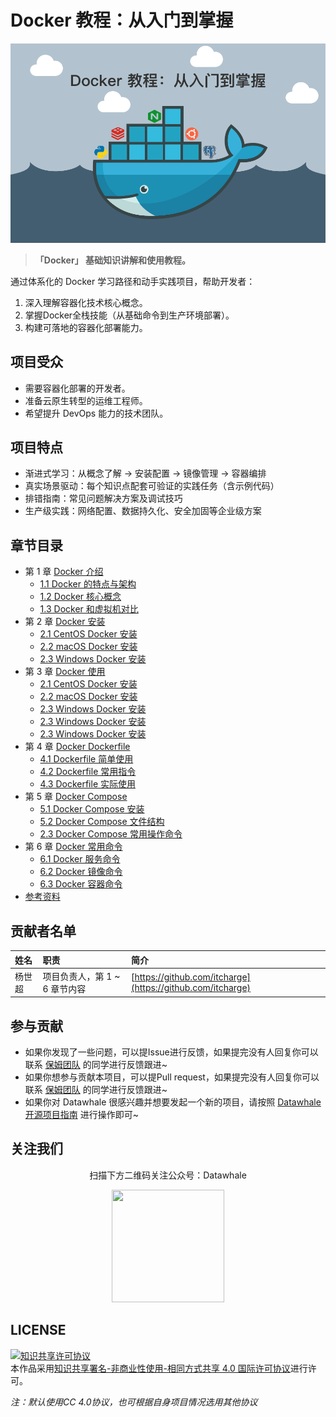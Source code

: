 # Docker 教程：从入门到掌握

![Docker](./docs/images/Docker.png)

> **「Docker」 基础知识讲解和使用教程。**

通过体系化的 Docker 学习路径和动手实践项目，帮助开发者：
1. 深入理解容器化技术核心概念。
2. 掌握Docker全栈技能（从基础命令到生产环境部署）。
3. 构建可落地的容器化部署能力。

## 项目受众

- 需要容器化部署的开发者。
- 准备云原生转型的运维工程师。
- 希望提升 DevOps 能力的技术团队。

## 项目特点

- 渐进式学习：从概念了解 → 安装配置 → 镜像管理 → 容器编排
- 真实场景驱动：每个知识点配套可验证的实践任务（含示例代码）
- 排错指南：常见问题解决方案及调试技巧
- 生产级实践：网络配置、数据持久化、安全加固等企业级方案

## 章节目录

- 第 1 章  [Docker 介绍](https://github.com/datawhalechina/docker-notes/tree/main/docs/ch1/ch1.md)
    - [1.1 Docker 的特点与架构](https://github.com/datawhalechina/docker-notes/tree/main/docs/ch1/ch1_1.md)
    - [1.2 Docker 核心概念](https://github.com/datawhalechina/docker-notes/tree/main/docs/ch1/ch1_2.md)
    - [1.3 Docker 和虚拟机对比](https://github.com/datawhalechina/docker-notes/tree/main/docs/ch1/ch1_3.md)
- 第 2 章  [Docker 安装](https://github.com/datawhalechina/docker-notes/tree/main/docs/ch2/ch2.md)
    - [2.1 CentOS Docker 安装](https://github.com/datawhalechina/docker-notes/tree/main/docs/ch2/ch2_1.md)
    - [2.2 macOS Docker 安装](https://github.com/datawhalechina/docker-notes/tree/main/docs/ch2/ch2_2.md)
    - [2.3 Windows Docker 安装](https://github.com/datawhalechina/docker-notes/tree/main/docs/ch2/ch2_3.md)
- 第 3 章  [Docker 使用](https://github.com/datawhalechina/docker-notes/tree/main/docs/ch3/ch3.md)
    - [2.1 CentOS Docker 安装](https://github.com/datawhalechina/docker-notes/tree/main/docs/ch2/ch2_1.md)
    - [2.2 macOS Docker 安装](https://github.com/datawhalechina/docker-notes/tree/main/docs/ch2/ch2_2.md)
    - [2.3 Windows Docker 安装](https://github.com/datawhalechina/docker-notes/tree/main/docs/ch2/ch2_3.md)
    - [2.3 Windows Docker 安装](https://github.com/datawhalechina/docker-notes/tree/main/docs/ch2/ch2_3.md)
    - [2.3 Windows Docker 安装](https://github.com/datawhalechina/docker-notes/tree/main/docs/ch2/ch2_3.md)
- 第 4 章  [Docker Dockerfile](https://github.com/datawhalechina/docker-notes/tree/main/docs/ch4/ch4.md)
    - [4.1 Dockerfile 简单使用](https://github.com/datawhalechina/docker-notes/tree/main/docs/ch4/ch4_1.md)
    - [4.2 Dockerfile 常用指令](https://github.com/datawhalechina/docker-notes/tree/main/docs/ch4/ch4_2.md)
    - [4.3 Dockerfile 实际使用](https://github.com/datawhalechina/docker-notes/tree/main/docs/ch4/ch4_3.md)
- 第 5 章  [Docker Compose](https://github.com/datawhalechina/docker-notes/tree/main/docs/ch5/ch5.md)
    - [5.1 Docker Compose 安装](https://github.com/datawhalechina/docker-notes/tree/main/docs/ch5/ch5_1.md)
    - [5.2 Docker Compose 文件结构](https://github.com/datawhalechina/docker-notes/tree/main/docs/ch5/ch5_2.md)
    - [2.3 Docker Compose 常用操作命令](https://github.com/datawhalechina/docker-notes/tree/main/docs/ch5/ch5_3.md)
- 第 6 章  [Docker 常用命令](https://github.com/datawhalechina/docker-notes/tree/main/docs/ch6/ch6.md)
    - [6.1 Docker 服务命令](https://github.com/datawhalechina/docker-notes/tree/main/docs/ch6/ch6_1.md)
    - [6.2 Docker 镜像命令](https://github.com/datawhalechina/docker-notes/tree/main/docs/ch6/ch6_2.md)
    - [6.3 Docker 容器命令](https://github.com/datawhalechina/docker-notes/tree/main/docs/ch6/ch6_3.md)
- [参考资料](https://github.com/datawhalechina/docker-notes/tree/main/docs/others/reference.md)

## 贡献者名单

| 姓名 | 职责 | 简介 |
| :----| :---- | :---- |
| 杨世超 | 项目负责人，第 1 ~ 6 章节内容 | [https://github.com/itcharge](https://github.com/itcharge) |

## 参与贡献

- 如果你发现了一些问题，可以提Issue进行反馈，如果提完没有人回复你可以联系 [保姆团队](https://github.com/datawhalechina/DOPMC/blob/main/OP.md) 的同学进行反馈跟进~
- 如果你想参与贡献本项目，可以提Pull request，如果提完没有人回复你可以联系 [保姆团队](https://github.com/datawhalechina/DOPMC/blob/main/OP.md) 的同学进行反馈跟进~
- 如果你对 Datawhale 很感兴趣并想要发起一个新的项目，请按照 [Datawhale开源项目指南](https://github.com/datawhalechina/DOPMC/blob/main/GUIDE.md) 进行操作即可~

## 关注我们

<div align=center>
<p>扫描下方二维码关注公众号：Datawhale</p>
<img src="https://raw.githubusercontent.com/datawhalechina/pumpkin-book/master/res/qrcode.jpeg" width = "180" height = "180">
</div>

## LICENSE

<a rel="license" href="http://creativecommons.org/licenses/by-nc-sa/4.0/"><img alt="知识共享许可协议" style="border-width:0" src="https://img.shields.io/badge/license-CC%20BY--NC--SA%204.0-lightgrey" /></a><br />本作品采用<a rel="license" href="http://creativecommons.org/licenses/by-nc-sa/4.0/">知识共享署名-非商业性使用-相同方式共享 4.0 国际许可协议</a>进行许可。

*注：默认使用CC 4.0协议，也可根据自身项目情况选用其他协议*
